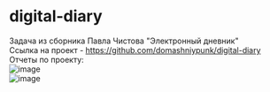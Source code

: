 # digital-diary
Задача из сборника Павла Чистова "Электронный дневник" <br>
Ссылка на проект - https://github.com/domashniypunk/digital-diary
<br>
Отчеты по проекту: <br>
![image](https://github.com/domashniypunk/digital-diary/assets/92914445/180dd07a-1916-4759-9748-16869c617e19)
<br>
![image](https://github.com/domashniypunk/digital-diary/assets/92914445/e7c77898-1c65-432d-bc0f-a56bf41b8c6b)


